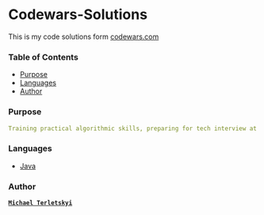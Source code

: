 # Codewars-Solutions

This is my code solutions form [codewars.com](https://www.codewars.com/)

### Table of Contents


- [Purpose](#Purpose)
- [Languages](#Languages)
- [Author](#Author)

### Purpose

```yaml
Training practical algorithmic skills, preparing for tech interview at FAANG and other...
```

### Languages

- [Java](https://github.com/MichaelTerletskyi/Codewars-Solutions/blob/main/java/JAVA_MAP.md)

### Author

**[`Michael Terletskyi`](https://github.com/MichaelTerletskyi)**
